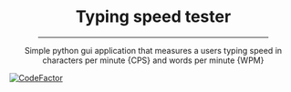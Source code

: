 <h1 align=center> Typing speed tester </h1>

<div align=center>
    <hr width=80%/>
</div>

<p align=center> Simple python gui application that measures a users typing speed in characters per minute {CPS} and words per minute {WPM}</p>

[![CodeFactor](https://www.codefactor.io/repository/github/musaubrian/typing-speed-tester/badge)](https://www.codefactor.io/repository/github/musaubrian/typing-speed-tester)
